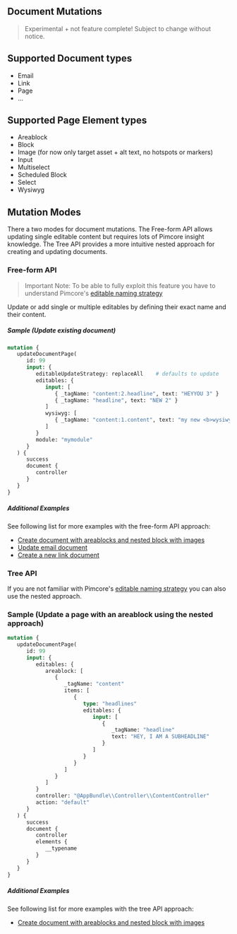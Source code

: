## Document Mutations

> Experimental + not feature complete! Subject to change without notice.
 
## Supported Document types

* Email
* Link
* Page
* ...

## Supported Page Element types

* Areablock
* Block
* Image (for now only target asset + alt text, no hotspots or markers)
* Input
* Multiselect
* Scheduled Block
* Select
* Wysiwyg

## Mutation Modes

There a two modes for document mutations. The Free-form API allows updating single editable content but
requires lots of Pimcore insight knowledge. The Tree API provides a more intuitive nested approach for
creating and updating documents. 


### Free-form API

> Important Note: To be able to fully exploit this feature you have to understand Pimcore's [editable naming strategy](https://pimcore.com/docs/6.x/Development_Documentation/Documents/Editable_Naming_Strategies.html) 

Update or add single or multiple editables by defining their exact name and their content.

##### Sample (Update existing document)


```graphql
mutation {
   updateDocumentPage(
      id: 99
      input: {
         editableUpdateStrategy: replaceAll    # defaults to update
         editables: {
            input: [
               { _tagName: "content:2.headline", text: "HEYYOU 3" }
               { _tagName: "headline", text: "NEW 2" }
            ]
            wysiwyg: [
               { _tagName: "content:1.content", text: "my new <b>wysiwyg</b>" }
            ]
         }
         module: "mymodule"
      }
   ) {
      success
      document {
         controller
      }
   }
}
```

##### Additional Examples
See following list for more examples with the free-form API approach:

- [Create document with areablocks and nested block with images](./24_Mutation_Samples/01_FreeformAPI_Create_Document_with_Areablocks.md)
- [Update email document](./24_Mutation_Samples/02_FreeformAPI_Update_Email_Document.md)
- [Create a new link document](./24_Mutation_Samples/03_FreeformAPI_Create_new_Link_Document.md)


### Tree API

If you are not familiar with Pimcore's [editable naming strategy](https://pimcore.com/docs/6.x/Development_Documentation/Documents/Editable_Naming_Strategies.html)
you can also use the nested approach.

### Sample (Update a page with an areablock using the nested approach)

```graphql
mutation {
   updateDocumentPage(
      id: 99
      input: {
         editables: {
            areablock: [
               {
                  _tagName: "content"
                  items: [
                     {
                        type: "headlines"
                        editables: {
                           input: [
                              {
                                 _tagName: "headline"
                                 text: "HEY, I AM A SUBHEADLINE"
                              }
                           ]
                        }
                     }
                  ]
               }
            ]
         }
         controller: "@AppBundle\\Controller\\ContentController"
         action: "default"
      }
   ) {
      success
      document {
         controller
         elements {
            __typename
         }
      }
   }
}
```

##### Additional Examples
See following list for more examples with the tree API approach:

- [Create document with areablocks and nested block with images](./24_Mutation_Samples/04_TreeAPI_Create_Document_with_Areablocks.md)